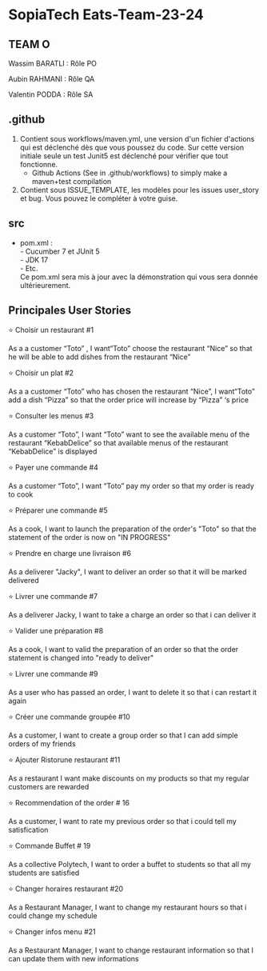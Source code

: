 # SopiaTech Eats-Team-23-24 



## TEAM O

Wassim BARATLI : Rôle PO

Aubin RAHMANI : Rôle QA

Valentin PODDA : Rôle SA



## .github
   1. Contient sous workflows/maven.yml, une version d'un fichier d'actions qui est déclenché dès que vous poussez du code. 
Sur cette version initiale seule un test Junit5 est déclenché pour vérifier que tout fonctionne.
       - Github Actions (See in .github/workflows) to simply make a maven+test compilation
  2. Contient sous ISSUE_TEMPLATE, les modèles pour les issues user_story et bug. Vous pouvez le compléter à votre guise.

## src
 - pom.xml :  
       - Cucumber 7 et JUnit 5  
       - JDK 17   
       - Etc.  
   Ce pom.xml sera mis à jour avec la démonstration qui vous sera donnée ultérieurement.

  

## Principales User Stories




⭐ Choisir un restaurant #1    

As a a customer “Toto” , I want“Toto” choose the restaurant “Nice” so that he will be able to add dishes from the restaurant “Nice”


⭐ Choisir un plat #2

As a a customer “Toto” who has chosen the restaurant “Nice”, I want“Toto” add a dish “Pizza” so that the order price will increase by “Pizza” ‘s price


⭐ Consulter les menus #3

As a customer “Toto”, I want “Toto” want to see the available menu of the restaurant “KebabDelice” so that available menus of the restaurant “KebabDelice” is displayed


⭐ Payer une commande #4

As a customer “Toto”, I want “Toto” pay my order so that my order is ready to cook


⭐ Préparer une commande #5

As a cook, I want to launch the preparation of the order's "Toto" so that the statement of the order is now on "IN PROGRESS"



⭐ Prendre en charge une livraison #6

As a deliverer "Jacky", I want to deliver an order so that it will be marked delivered


⭐ Livrer une commande #7

As a deliverer Jacky, I want to take a charge an order so that i can deliver it


⭐ Valider une préparation #8

As a cook, I want to valid the preparation of an order so that the order statement is changed into "ready to deliver"


⭐ Livrer une commande #9

As a user who has passed an order, I want to delete it so that i can restart it again


⭐ Créer une commande groupée #10

As a customer, I want to create a group order so that I can add simple orders of my friends


⭐ Ajouter Ristorune restaurant #11

As a restaurant I want make discounts on my products so that my regular customers are rewarded

⭐ Recommendation of the order # 16

As a customer, I want to rate my previous order so that i could tell my satisfication

⭐ Commande Buffet # 19

As a collective Polytech, I want to order a buffet to students so that all my students are satisfied


⭐ Changer horaires restaurant #20

As a Restaurant Manager, I want to change my restaurant hours so that i could change my schedule


⭐ Changer infos menu #21

As a Restaurant Manager, I want to change restaurant information so that I can update them with new informations



<!-- ## Ce que fait votre projet


### Principales User stories
Vous mettez en évidence les principales user stories de votre projet.
Chaque user story doit être décrite par 
   - son identifiant en tant que issue github (#), 
   - sa forme classique (As a… I want to… In order to…) (pour faciliter la lecture)
   - Le nom du fichier feature Cucumber et le nom des scénarios qui servent de tests d’acceptation pour la story.
   Les contenus détaillés sont dans l'issue elle-même. 

-->
   

   
